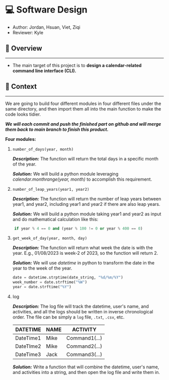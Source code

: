 # 💻 Software Design

- Author: Jordan, Hsuan, Viet, Ziqi
- Reviewer: Kyle

## 🎯 Overview

---

- The main target of this project is to **design a calendar-related command line interface (CLI).**

## 📗 Context

---

We are going to build four different modules in four different files under the same directory, and then import them all into the main function to make the code looks tidier.

**_We will each commit and push the finished part on github and will merge them back to main branch to finish this product._**

**Four modules:**

1.  `number_of_days(year, month)`

    **_Description:_** The function will return the total days in a specific month of the year.

    **_Solution:_** We will build a python module leveraging _calendar.monthrange(year, month)_ to accomplish this requirement.

2.  `number_of_leap_years(year1, year2)`

    **_Description:_** The function will return the number of leap years between year1, and year2, including year1 and year2 if there are also leap years.

    **_Solution:_** We will build a python module taking year1 and year2 as input and do mathematical calculation like this:

```python
    if year % 4 == 0 and (year % 100 != 0 or year % 400 == 0)
```

3.  `get_week_of_day(year, month, day)`

    **_Description:_** The function will return what week the date is with the year. E.g., 01/08/2023 is week-2 of 2023, so the function will return 2.

    **_Solution:_** We will use _datetime_ in python to transform the date in the year to the week of the year.

    ```python
    date = datetime.strptime(date_string, "%d/%m/%Y")
    week_number = date.strftime("%W")
    year = date.strftime("%Y")
    ```

4.  log

    **_Description:_** The log file will track the datetime, user's name, and activities, and all the logs should be written in inverse chronological order. The file can be simply a `log` file, `.txt`, `.csv`, etc.

    | DATETIME  | NAME | ACTIVITY      |
    | --------- | ---- | ------------- |
    | DateTime1 | Mike | Command1(...) |
    | DateTIme2 | Mike | Command2(...) |
    | DateTime3 | Jack | Command3(...) |

    **_Solution:_** Write a function that will combine the datetime, user's name, and activities into a string, and then open the log file and write them in.
